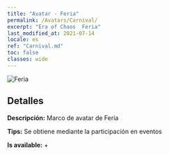 ```yaml
---
title: "Avatar - Feria"
permalink: /Avatars/Carnival/
excerpt: "Era of Chaos  Feria"
last_modified_at: 2021-07-14
locale: es
ref: "Carnival.md"
toc: false
classes: wide
---
```

 ![Feria](/images/a/avatarFrame_95.png)

## Detalles

 **Descripción:** Marco de avatar de Feria 

 **Tips:** Se obtiene mediante la participación en eventos 

 **Is available:**  + 

